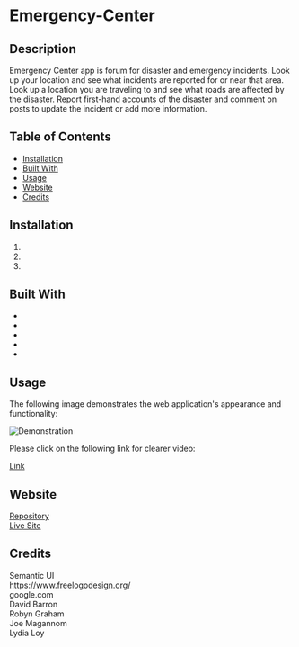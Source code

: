 # Emergency-Center

## Description
Emergency Center app is forum for disaster and emergency incidents. Look up your location and see what incidents are reported for or near that area. Look up a location you are traveling to and see what roads are affected by the disaster. Report first-hand accounts of the disaster and comment on posts to update the incident or add more information.


## Table of Contents
* [Installation](#installation)
* [Built With](#builtwith)
* [Usage](#usage)
* [Website](#website)
* [Credits](#credits)


## Installation 
  1. 
  2. 
  3. 


## Built With
* 
* 
* 
* 
* 

  
## Usage 
The following image demonstrates the web application's appearance and functionality:
<p><img src=".gif" alt="Demonstration"/></p>
Please click on the following link for clearer video:
<p><a href="">Link</a></p>


## Website
[Repository](https://github.com/flowingcityloy/Emergency-Center)<br>
[Live Site](https://flowingcityloy.github.io/Emergency-Center/)

## Credits

Semantic UI<br>
https://www.freelogodesign.org/ <br>
google.com <br>
David Barron<br>
Robyn Graham<br>
Joe Magannom<br>
Lydia Loy
    
    
